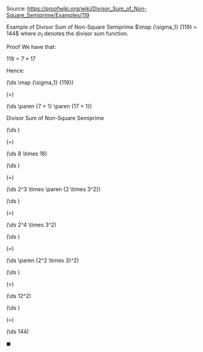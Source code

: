 # 

Source: https://proofwiki.org/wiki/Divisor_Sum_of_Non-Square_Semiprime/Examples/119

Example of Divisor Sum of Non-Square Semiprime
$\map {\sigma_1} {119} = 144$
where $\sigma_1$ denotes the divisor sum function.


Proof
We have that:

$119 = 7 \times 17$

Hence:














\(\ds \map {\sigma_1} {119}\)

\(=\)







\(\ds \paren {7 + 1} \paren {17 + 1}\)





Divisor Sum of Non-Square Semiprime














\(\ds \)

\(=\)







\(\ds 8 \times 18\)




















\(\ds \)

\(=\)







\(\ds 2^3 \times \paren {2 \times 3^2}\)




















\(\ds \)

\(=\)







\(\ds 2^4 \times 3^2\)




















\(\ds \)

\(=\)







\(\ds \paren {2^2 \times 3}^2\)




















\(\ds \)

\(=\)







\(\ds 12^2\)




















\(\ds \)

\(=\)







\(\ds 144\)









$\blacksquare$





